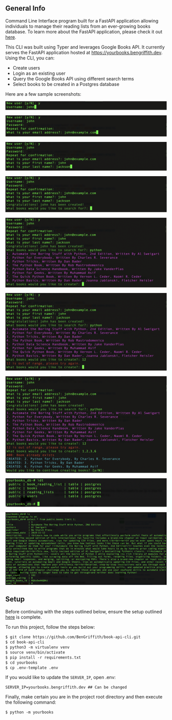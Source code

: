## General Info

Command Line Interface program built for a FastAPI application allowing individuals to manage their reading lists from an ever-growing books database. To learn more about the FastAPI application, please check it out [here](https://github.com/BenGriffith/book-api).

This CLI was built using Typer and leverages Google Books API. It currently serves the FastAPI application hosted at https://yourbooks.bengriffith.dev. Using the CLI, you can:

- Create users
- Login as an existing user
- Query the Google Books API using different search terms
- Select books to be created in a Postgres database

Here are a few sample screenshots:

![User](images/new_user.png "New User")

![User](images/email_address.png "Email")

![User](images/first_last_name.png "Name")

![User](images/user_created.png "User Created")

![Book](images/search.png "Book Search")

![Book](images/invalid_selection.png "Invalid")

![Book](images/book_creation.png "Book Creation")

![Book](images/db_tables.png "Database Tables")

![Book](images/db_books_entry.png "Book Entry")


## Setup

Before continuing with the steps outlined below, ensure the setup outlined [here](https://github.com/BenGriffith/book-api#setup) is complete.

To run this project, follow the steps below:
```
$ git clone https://github.com/BenGriffith/book-api-cli.git
$ cd book-api-cli
$ python3 -m virtualenv venv
$ source venv/bin/activate
$ pip install -r requirements.txt
$ cd yourbooks
$ cp .env-template .env
```

If you would like to update the `SERVER_IP`, open .env:
```
SERVER_IP=yourbooks.bengriffith.dev ## Can be changed
```

Finally, make certain you are in the project root directory and then execute the following command:
```
$ python -m yourbooks
```